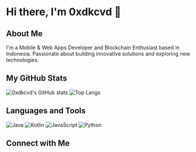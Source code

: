 # Hi there, I'm 0xdkcvd 👋

## About Me
I'm a Mobile & Web Apps Developer and Blockchain Enthusiast based in Indonesia. Passionate about building innovative solutions and exploring new technologies.


## My GitHub Stats
![0xdkcvd's GitHub stats](https://github-readme-stats.vercel.app/api?username=0xdkcvd&show_icons=true&theme=radical)
![Top Langs](https://github-readme-stats.vercel.app/api/top-langs/?username=0xdkcvd&layout=compact&theme=radical)

## Languages and Tools
![Java](https://img.shields.io/badge/-Java-000?&logo=Java)
![Kotlin](https://img.shields.io/badge/-Kotlin-000?&logo=Kotlin)
![JavaScript](https://img.shields.io/badge/-JavaScript-000?&logo=JavaScript)
![Python](https://img.shields.io/badge/-Python-000?&logo=Python)

## Connect with Me


<!--
**0xdkcvd/0xdkcvd** is a ✨ _special_ ✨ repository because its `README.md` (this file) appears on your GitHub profile.

Here are some ideas to get you started:

- 🔭 I’m currently working on ...
- 🌱 I’m currently learning ...
- 👯 I’m looking to collaborate on ...
- 🤔 I’m looking for help with ...
- 💬 Ask me about ...
- 📫 How to reach me: ...
- 😄 Pronouns: ...
- ⚡ Fun fact: ...
-->
